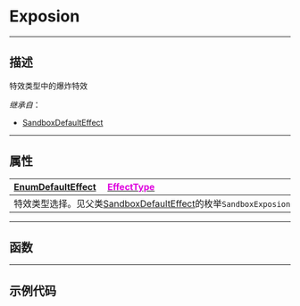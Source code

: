 # Exposion
------------------------------------------------------------------------------------------
## 描述

特效类型中的爆炸特效

*继承自*：
* [SandboxDefaultEffect](/Api/Class/Effect/SandboxDefaultEffect.md)

------------------------------------------------------------------------------------------
## 属性

|<div style="width:1125px">[EnumDefaultEffect](/Api/Enumerate/Effect/EnumDefaultEffect.md) &emsp;[<font color="dd00dd">EffectType</font>](/Api/Class/Effect/SandboxExposion_F/EffectType.md)</div>|
|:---|
|特效类型选择。见父类[SandboxDefaultEffect](/Api/Class/Effect/SandboxDefaultEffect.md)的枚举`SandboxExposion::`[EnumDefaultEffect](/Api/Enumerate/Effect/EnumDefaultEffect.md)|

------------------------------------------------------------------------------------------
## 函数

------------------------------------------------------------------------------------------
## 示例代码

